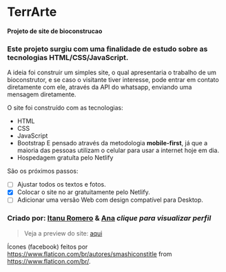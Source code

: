 # TerrArte

**Projeto de site de bioconstrucao**

### Este projeto surgiu com uma finalidade de estudo sobre as tecnologias HTML/CSS/JavaScript.

A ideia foi construir um simples site, o qual apresentaria o trabalho de um bioconstrutor, e se caso o visitante tiver interesse, pode entrar em contato diretamente com ele, através da API do whatsapp, enviando uma mensagem diretamente.

O site foi construído com as tecnologias:
* HTML
* CSS
* JavaScript
* Bootstrap
E pensado através da metodologia **mobile-first**, já que a maioria das pessoas utilizam o celular para usar a internet hoje em dia.
* Hospedagem gratuíta pelo Netlify

São os próximos passos:
- [ ] Ajustar todos os textos e fotos.
- [x] Colocar o site no ar gratuitamente pelo Netlify.
- [ ] Adicionar uma versão Web com design compatível para Desktop.

### Criado por: [Itanu Romero](https://github.com/ItanuRomero) & [Ana](https://github.com/kungfurmiga) *clique para visualizar perfil*

> Veja a preview do site: [aqui](https://terrarte.netlify.app/)

Ícones (facebook) feitos por https://www.flaticon.com/br/autores/smashiconstitle from https://www.flaticon.com/br/.